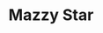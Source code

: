 ---
title: "Mazzy Star"
summary: "Mazzy Star is an American alternative rock band formed in 1988 in Santa Monica, California, from remnants of the group Opal. Founding member David Roback's friend Hope Sandoval became the group's vocalist when Kendra Smith left Opal.Mazzy Star is best known for the song \"Fade into You\", which brought the band some success in the mid-1990s and was the group's biggest mainstream hit, earning extensive exposure on MTV, VH1, and radio airplay. Roback and Sandoval were the creative center of the band, with Sandoval as lyricist and Roback as composer of the majority of the band's material until his death in Los Angeles on February 24, 2020, from metastatic cancer. Mazzy Star's founding drummer Keith Mitchell, originally part of Opal, died on May 14, 2017 from cancer.
The band released the album She Hangs Brightly in 1990, So Tonight That I Might See in 1993 , and Among My Swan in 1996.
The band's most recent studio album, Seasons of Your Day, was released in 2013, followed by the EP Still in 2018."
slug: "mazzy-star"
image: "mazzy-star.jpg"
apple_music_artist_url: "https://music.apple.com/gb/artist/mazzy-star/532997"
wikipedia_url: "https://en.wikipedia.org/wiki/Mazzy_Star"
---
